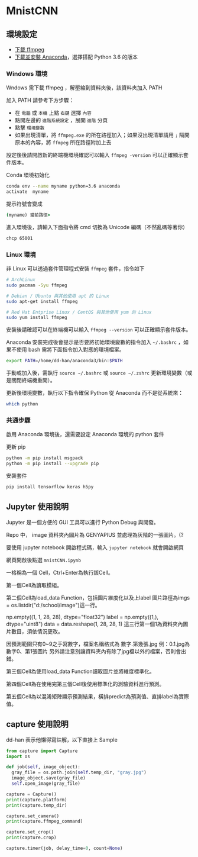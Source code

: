 # MnistCNN

## 環境設定

- [下載 ffmpeg](https://www.ffmpeg.org/download.html)
- [下載並安裝 Anaconda](https://www.anaconda.com/download/)，選擇搭配 Python 3.6 的版本


### Windows 環境

Wndows 需下載 ffmpeg ，解壓縮到資料夾後，該資料夾加入 PATH

加入 PATH 請參考下方步驟：
- 在 `電腦` 或 `本機` 上點 `右鍵` 選擇 `內容`
- 點開左邊的 `進階系統設定` ，展開 `進階` 分頁
- 點擊 `環境變數`
- 如果出現清單，將 `ffmpeg.exe` 的所在路徑加入；如果沒出現清單請用 `;` 隔開原本的內容，將 `ffmpeg` 所在路徑附加上去

設定後後請開啟新的終端機環境確認可以輸入 `ffmpeg -version` 可以正確顯示套件版本。

Conda 環境初始化
```cmd
conda env --name myname python=3.6 anaconda
activate  myname
```

提示符號會變成
```cmd
(myname) 當前路徑>
```

進入環境後，請輸入下面指令將 cmd 切換為 Unicode 編碼（不然亂碼等著你）
```bash
chcp 65001
```

### Linux 環境

非 Linux 可以透過套件管理程式安裝 `ffmpeg` 套件，指令如下

```bash
# ArchLinux
sudo pacman -Syu ffmpeg

# Debian / Ubuntu 與其他使用 apt 的 Linux
sudo apt-get install ffmpeg

# Red Hat Entprise Linux / CentOS 與其他使用 yum 的 Linux
sudo yum install ffmpeg
```

安裝後請確認可以在終端機可以輸入 `ffmpeg --version` 可以正確顯示套件版本。

Anaconda 安裝完成後會提示是否要將初始環境變數的指令加入 `~/.bashrc` ，如果不使用 bash 需將下面指令加入對應的環境檔案。
```bash
export PATH=/home/dd-han/anaconda3/bin:$PATH
```

手動或加入後，需執行 `source ~/.bashrc` 或 `source ~/.zshrc` 更新環境變數（或是關閉終端機重開）。

更新後環境變數，執行以下指令確保 Python 從 Anaconda 而不是從系統來：

```bash
which python
```

### 共通步驟

啟用 Anaconda 環境後，還需要設定 Anaconda 環境的 python 套件

更新 pip

```bash
python -m pip install msgpack
python -m pip install --upgrade pip
```

安裝套件

```bash
pip install tensorflow keras h5py
```

## Jupyter 使用說明

Jupyter 是一個方便的 GUI 工具可以進行 Python Debug 與開發。

Repo 中， image 資料夾內圖片為 GENYAPIUS 並處理為灰階的一張圖片。(?

要使用 jupyter notebook 開啟程式碼，輸入 `jupyter notebook` 就會開啟網頁

網頁開啟後點選 `mnistCNN.ipynb`

一格稱為一個 Cell，Ctrl+Enter為執行該Cell。

第一個Cell為讀取模組。

第二個Cell為load_data Function，包括圖片維度化以及上label
圖片路徑為imgs = os.listdir("d:/school/image")這一行。

np.empty((1, 1, 28, 28), dtype="float32")
label = np.empty((1,), dtype="uint8")
data = data.reshape(1, 28, 28, 1)
這三行第一個1為資料夾內圖片數目，須依情況更改。

因預測範圍只有0~9之手寫數字，檔案名稱格式為 數字.第幾張.jpg 
例：0.1.jpg為數字0、第1張圖片
另外請注意別讓資料夾內有除了jpg檔以外的檔案，否則會出錯。

第三個Cell為使用load_data Function讀取圖片並將維度標準化。

第四個Cell為在使用完第三個Cell後使用標準化的測驗資料進行預測。

第五個Cell為以混淆矩陣顯示預測結果，橫排predict為預測值、直排label為實際值。

## capture 使用說明

dd-han 表示他懶得寫註解，以下直接上 Sample
```python
from capture import Capture
import os

def job(self, image_object):
  gray_file = os.path.join(self.temp_dir, "gray.jpg")
  image_object.save(gray_file)
  self.open_image(gray_file)

capture = Capture()
print(capture.platform)
print(capture.temp_dir)

capture.set_camera()
print(capture.ffmpeg_command)

capture.set_crop()
print(capture.crop)

capture.timer(job, delay_time=0, count=None)
```